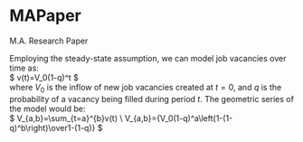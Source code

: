# MAPaper
M.A. Research Paper

Employing the steady-state assumption, we can model job vacancies over time as: <br />
$
v(t)=V_0(1-q)^t
$<br />
where $V_0$ is the inflow of new job vacancies created at $t=0$, and $q$ is the probability of a vacancy being filled during period $t$. The geometric series of the model would be:<br />
$
V_{a,b}=\sum_{t=a}^{b}v(t) \\
V_{a,b}={V_0(1-q)^a\left(1-(1-q)^b\right)\over1-(1-q)}
$
